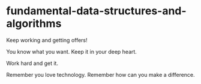 # fundamental-data-structures-and-algorithms

Keep working and getting offers!

You know what you want. Keep it in your deep heart.

Work hard and get it.

Remember you love technology. Remember how can you make a difference.
